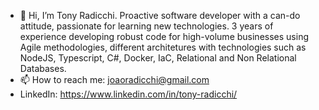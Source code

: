 - 👋 Hi, I’m Tony Radicchi. Proactive software developer with a can-do attitude, passionate for learning new technologies. 3 years of experience developing robust code for high-volume businesses using Agile methodologies, different architetures with technologies such as NodeJS, Typescript, C#, Docker, IaC, Relational and Non Relational Databases.
- 📫 How to reach me: joaoradicchi@gmail.com
- LinkedIn: <https://www.linkedin.com/in/tony-radicchi/>

<!---
joaosenna19/joaosenna19 is a ✨ special ✨ repository because its `README.md` (this file) appears on your GitHub profile.
You can click the Preview link to take a look at your changes.
--->
